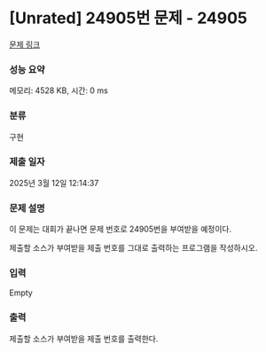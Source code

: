 # [Unrated] 24905번 문제 - 24905 

[문제 링크](https://www.acmicpc.net/problem/24905) 

### 성능 요약

메모리: 4528 KB, 시간: 0 ms

### 분류

구현

### 제출 일자

2025년 3월 12일 12:14:37

### 문제 설명

<p>이 문제는 대회가 끝나면 문제 번호로 24905번을 부여받을 예정이다.</p>

<p>제출할 소스가 부여받을 제출 번호를 그대로 출력하는 프로그램을 작성하시오.</p>

### 입력 

 Empty

### 출력 

 <p>제출할 소스가 부여받을 제출 번호를 출력한다.</p>

